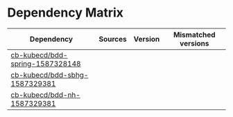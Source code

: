 # Dependency Matrix

Dependency | Sources | Version | Mismatched versions
---------- | ------- | ------- | -------------------
[cb-kubecd/bdd-spring-1587328148](https://github.com/cb-kubecd/bdd-spring-1587328148.git) |  | []() | 
[cb-kubecd/bdd-sbhg-1587329381](https://github.com/cb-kubecd/bdd-sbhg-1587329381.git) |  | []() | 
[cb-kubecd/bdd-nh-1587329381](https://github.com/cb-kubecd/bdd-nh-1587329381.git) |  | []() | 
